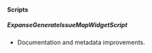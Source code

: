 
#### Scripts

##### ExpanseGenerateIssueMapWidgetScript

- Documentation and metadata improvements.
